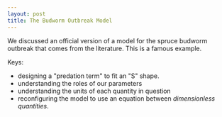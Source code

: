 ```yaml
---
layout: post
title: The Budworm Outbreak Model
---
```


We discussed an official version of a model for the spruce budworm outbreak
that comes from the literature. This is a famous example.

Keys:

  - designing a "predation term" to fit an "S" shape.
  - understanding the roles of our parameters
  - understanding the units of each quantity in question
  - reconfiguring the model to use an equation between _dimensionless quantities_.
